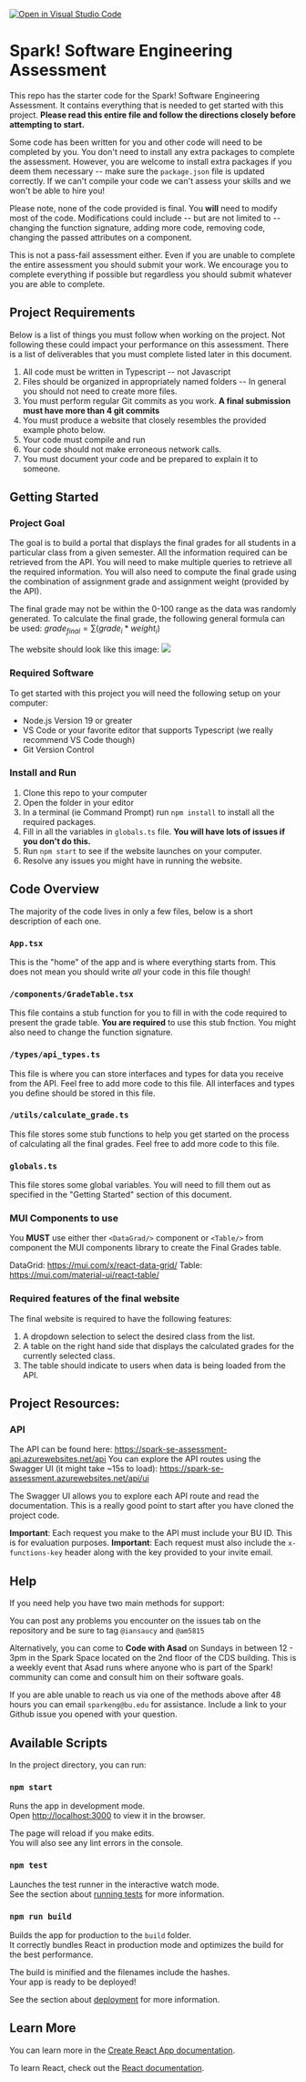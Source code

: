 [![Open in Visual Studio Code](https://classroom.github.com/assets/open-in-vscode-718a45dd9cf7e7f842a935f5ebbe5719a5e09af4491e668f4dbf3b35d5cca122.svg)](https://classroom.github.com/online_ide?assignment_repo_id=14573851&assignment_repo_type=AssignmentRepo)
#  Spark! Software Engineering Assessment

This repo has the starter code for the Spark! Software Engineering Assessment. It contains everything that is needed to get started with this project. **Please read this entire file and follow the directions closely before attempting to start.**

Some code has been written for you and other code will need to be completed by you. You don't need to install any extra packages to complete the assessment. However, you are welcome to install extra packages if you deem them necessary -- make sure the `package.json` file is updated correctly. If we can't compile your code we can't assess your skills and we won't be able to hire you!

Please note, none of the code provided is final. You **will** need to modify most of the code. Modifications could include -- but are not limited to -- changing the function signature, adding more code, removing code, changing the passed attributes on a component.

This is not a pass-fail assessment either. Even if you are unable to complete the entire assessment you should submit your work. We encourage you to complete everything if possible but regardless you should submit whatever you are able to complete.

## Project Requirements

Below is a list of things you must follow when working on the project. Not following these could impact your performance on this assessment. There is a list of deliverables that you must complete listed later in this document.

1. All code must be written in Typescript -- not Javascript
2. Files should be organized in appropriately named folders -- In general you should not need to create more files.
3. You must perform regular Git commits as you work. **A final submission must have more than 4 git commits**
4. You must produce a website that closely resembles the provided example photo below.
5. Your code must compile and run
6. Your code should not make erroneous network calls.
7. You must document your code and be prepared to explain it to someone.

## Getting Started

### Project Goal

The goal is to build a portal that displays the final grades for all students in a particular class from a given semester. All the information required can be retrieved from the API. You will need to make multiple queries to retrieve all the required information. You will also need to compute the final grade using the combination of assignment grade and assignment weight (provided by the API).

The final grade may not be within the 0-100 range as the data was randomly generated. To calculate the final grade, the following general formula can be used: $grade_{final} = \sum(grade_i*weight_i)$

The website should look like this image:
![](image.png)

### Required Software

To get started with this project you will need the following setup on your computer:

- Node.js Version 19 or greater
- VS Code or your favorite editor that supports Typescript (we really recommend VS Code though)
- Git Version Control

### Install and Run

1. Clone this repo to your computer
2. Open the folder in your editor
3. In a terminal (ie Command Prompt) run `npm install` to install all the required packages.
4. Fill in all the variables in `globals.ts` file. **You will have lots of issues if you don't do this.**
5. Run `npm start` to see if the website launches on your computer.
6. Resolve any issues you might have in running the website.

## Code Overview

The majority of the code lives in only a few files, below is a short description of each one.

### `App.tsx`

This is the "home" of the app and is where everything starts from. This does not mean you should write _all_ your code in this file though!

### `/components/GradeTable.tsx`

This file contains a stub function for you to fill in with the code required to present the grade table. **You are required** to use this stub fnction. You might also need to change the function signature.

### `/types/api_types.ts`

This file is where you can store interfaces and types for data you receive from the API. Feel free to add more code to this file. All interfaces and types you define should be stored in this file.

### `/utils/calculate_grade.ts`

This file stores some stub functions to help you get started on the process of calculating all the final grades. Feel free to add more code to this file.

### `globals.ts`

This file stores some global variables. You will need to fill them out as specified in the "Getting Started" section of this document.

### MUI Components to use

You **MUST** use either ther `<DataGrad/>` component or `<Table/>` from component the MUI components library to create the Final Grades table.

DataGrid: https://mui.com/x/react-data-grid/
Table: https://mui.com/material-ui/react-table/

### Required features of the final website

The final website is required to have the following features:

1. A dropdown selection to select the desired class from the list.
2. A table on the right hand side that displays the calculated grades for the currently selected class.
3. The table should indicate to users when data is being loaded from the API.

## Project Resources:

### API

The API can be found here: https://spark-se-assessment-api.azurewebsites.net/api
You can explore the API routes using the Swagger UI (it might take ~15s to load): https://spark-se-assessment.azurewebsites.net/api/ui

The Swagger UI allows you to explore each API route and read the documentation. This is a really good point to start after you have cloned the project code.

**Important**: Each request you make to the API must include your BU ID. This is for evaluation purposes.
**Important**: Each request must also include the `x-functions-key` header along with the key provided to your invite email.

## Help

If you need help you have two main methods for support:

You can post any problems you encounter on the issues tab on the repository and be sure to tag `@iansaucy` and `@am5815`

Alternatively, you can come to **Code with Asad** on Sundays in between 12 - 3pm in the Spark Space located on the 2nd floor of the CDS building. This is a weekly event that Asad runs where anyone who is part of the Spark! community can come and consult him on their software goals.

If you are able unable to reach us via one of the methods above after 48 hours you can email `sparkeng@bu.edu` for assistance. Include a link to your Github issue you opened with your question.

## Available Scripts

In the project directory, you can run:

### `npm start`

Runs the app in development mode.\
Open [http://localhost:3000](http://localhost:3000) to view it in the browser.

The page will reload if you make edits.\
You will also see any lint errors in the console.

### `npm test`

Launches the test runner in the interactive watch mode.\
See the section about [running tests](https://facebook.github.io/create-react-app/docs/running-tests) for more information.

### `npm run build`

Builds the app for production to the `build` folder.\
It correctly bundles React in production mode and optimizes the build for the best performance.

The build is minified and the filenames include the hashes.\
Your app is ready to be deployed!

See the section about [deployment](https://facebook.github.io/create-react-app/docs/deployment) for more information.

## Learn More

You can learn more in the [Create React App documentation](https://facebook.github.io/create-react-app/docs/getting-started).

To learn React, check out the [React documentation](https://reactjs.org/).

